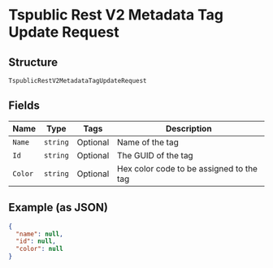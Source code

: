 
# Tspublic Rest V2 Metadata Tag Update Request

## Structure

`TspublicRestV2MetadataTagUpdateRequest`

## Fields

| Name | Type | Tags | Description |
|  --- | --- | --- | --- |
| `Name` | `string` | Optional | Name of the tag |
| `Id` | `string` | Optional | The GUID of the tag |
| `Color` | `string` | Optional | Hex color code to be assigned to the tag |

## Example (as JSON)

```json
{
  "name": null,
  "id": null,
  "color": null
}
```

